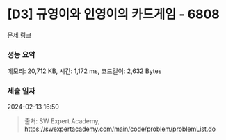 # [D3] 규영이와 인영이의 카드게임 - 6808 

[문제 링크](https://swexpertacademy.com/main/code/problem/problemDetail.do?contestProbId=AWgv9va6HnkDFAW0) 

### 성능 요약

메모리: 20,712 KB, 시간: 1,172 ms, 코드길이: 2,632 Bytes

### 제출 일자

2024-02-13 16:50



> 출처: SW Expert Academy, https://swexpertacademy.com/main/code/problem/problemList.do